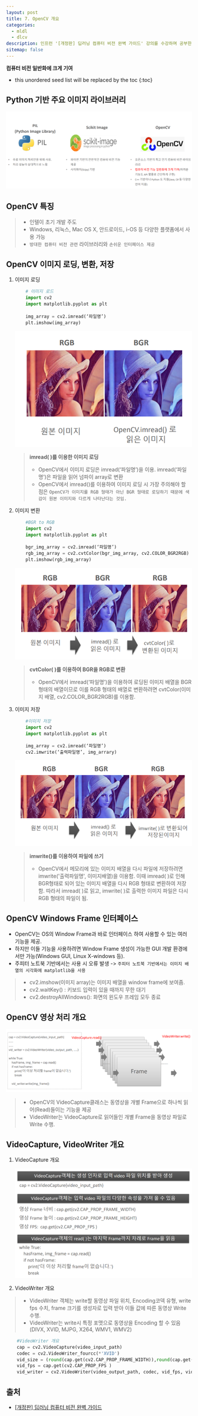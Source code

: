 ```yaml
---
layout: post
title: 7. OpenCV 개요
categories: 
  - mldl
  - dlcv
description: 인프런 '[개정판] 딥러닝 컴퓨터 비전 완벽 가이드' 강의를 수강하며 공부한 내용을 정리한 글입니다.
sitemap: false
---
```


**컴퓨터 비전 일반화에 크게 기여**

* this unordered seed list will be replaced by the toc
{:toc}

## Python 기반 주요 이미지 라이브러리

![Python 기반 주요 이미지 라이브러리](/assets/img/blog/imagelibrary.png)

## OpenCV 특징

>- 인텔이 초기 개발 주도
>- Windows, 리눅스, Mac OS X, 안드로이드, i-OS 등 다양한 플랫폼에서 사용 가능
>- `방대한 컴퓨터 비전 관련` 라이브러리와 `손쉬운 인터페이스 제공`

## OpenCV 이미지 로딩, 변환, 저장
1. 이미지 로딩
    ```python
        # 이미지 로드
        import cv2
        import matplotlib.pyplot as plt

        img_array = cv2.imread(‘파일명’)
        plt.imshow(img_array)
    ```

    ![OpenCV 이미지 로딩](/assets/img/blog/OpenCVimageloading.png)

    >**imread( )를 이용한 이미지 로딩**
    >- OpenCV에서 이미지 로딩은 imread(‘파일명’)을 이용. imread(‘파일명’)은 파일을 읽어 넘파이 array로 변환
    >- OpenCV에서 imread()를 이용하여 이미지 로딩 시 가장 주의해야 할 점은 `OpenCV가 이미지를 RGB 형태가 아닌 BGR 형태로 로딩하기 때문에 색감이 원본 이미지와 다르게 나타난다는 것임. `


2. 이미지 변환

    ```python
        #BGR to RGB
        import cv2
        import matplotlib.pyplot as plt

        bgr_img_array = cv2.imread(‘파일명’)
        rgb_img_array = cv2.cvtColor(bgr_img_array, cv2.COLOR_BGR2RGB)
        plt.imshow(rgb_img_array)

    ```

    ![OpenCV 이미지 변환](/assets/img/blog/BGR2RGB.png)

    >**cvtColor( )를 이용하여 BGR을 RGB로 변환**
    >- OpenCV에서 imread(‘파일명’)을 이용하여 로딩된 이미지 배열을 BGR 형태의 배열이므로 이를 RGB 형태의 배열로 변환하려면
    cvtColor(이미지 배열, cv2.COLOR_BGR2RGB)를 이용함. 

    
3. 이미지 저장

    ```python
        #이미지 저장
        import cv2
        import matplotlib.pyplot as plt

        img_array = cv2.imread(‘파일명’)
        cv2.imwrite(‘출력파일명’, img_arrary)

    ```

    ![OpenCV 이미지 저장](/assets/img/blog/imwrite.png)

    >**imwrite()를 이용하여 파일에 쓰기**
    >- OpenCV에서 메모리에 있는 이미지 배열을 다시 파일에 저장하려면 imwrite('출력파일명', 이미지배열)을 이용함. 이때 imread( )로
    인해 BGR형태로 되어 있는 이미지 배열을 다시 RGB 형태로 변환하여 저장함. 따라서 imread( )로 읽고, imwrite( )로 출력한 이미지
    파일은 다시 RGB 형태의 파일이 됨. 



## OpenCV Windows Frame 인터페이스

- OpenCV는 OS의 Window Frame과 바로 인터페이스 하여 사용할 수 있는 여러 기능을 제공.
- 하지만 이들 기능을 사용하려면 Window Frame 생성이 가능한 GUI 개발 환경에서만 가능(Windows GUI, Linux X-windows 등). 
- 주피터 노트북 기반에서는 사용 시 오류 발생 -> `주피터 노트북 기반에서는 이미지 배열의 시각화에 matplotlib을 사용`

>- cv2.imshow(이미지 array)는 이미지 배열을 window frame에 보여줌.
>- cv2.waitKey() : 키보드 입력이 있을 때까지 무한 대기
>- cv2.destroyAllWindows(): 화면의 윈도우 프레임 모두 종료

## OpenCV 영상 처리 개요
![OpenCV 영상 처리 개요](/assets/img/blog/OpenCVvideo.png)

>- OpenCV의 VideoCapture클래스는 동영상을 개별 Frame으로 하나씩 읽어(Read)들이는 기능을 제공
>- VideoWriter는 VideoCapture로 읽어들인 개별 Frame을 동영상 파일로 Write 수행. 

## VideoCapture, VideoWriter 개요

1. VideoCapture 개요

    ![VideoCapture 개요](/assets/img/blog/OpenCVVideoCapture.png)

2. VideoWriter 개요

>- VideoWriter 객체는 write할 동영상 파일 위치, Encoding코덱 유형, write fps 수치, frame 크기를 생성자로 입력 받아
이들 값에 따른 동영상 Write 수행.
>- VideoWriter는 write시 특정 포맷으로 동영상을 Encoding 할 수 있음(DIVX, XVID, MJPG, X264, WMV1, WMV2)

```python
    #VideoWriter 개요
    cap = cv2.VideoCapture(video_input_path)
    codec = cv2.VideoWriter_fourcc(*'XVID')
    vid_size = (round(cap.get(cv2.CAP_PROP_FRAME_WIDTH)),round(cap.get(cv2.CAP_PROP_FRAME_HEIGHT)))
    vid_fps = cap.get(cv2.CAP_PROP_FPS )
    vid_writer = cv2.VideoWriter(video_output_path, codec, vid_fps, vid_size) 
```


## 출처

- [[개정판] 딥러닝 컴퓨터 비전 완벽 가이드](https://www.inflearn.com/course/%EB%94%A5%EB%9F%AC%EB%8B%9D-%EC%BB%B4%ED%93%A8%ED%84%B0%EB%B9%84%EC%A0%84-%EC%99%84%EB%B2%BD%EA%B0%80%EC%9D%B4%EB%93%9C)